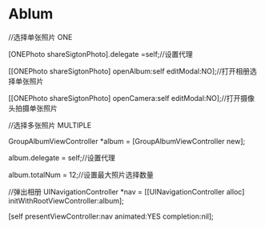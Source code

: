 # Ablum

//选择单张照片 ONE

[ONEPhoto shareSigtonPhoto].delegate =self;//设置代理

[[ONEPhoto shareSigtonPhoto] openAlbum:self editModal:NO];//打开相册选择单张照片

[[ONEPhoto shareSigtonPhoto] openCamera:self editModal:NO];//打开摄像头拍摄单张照片

   
//选择多张照片 MULTIPLE

GroupAlbumViewController *album = [GroupAlbumViewController new];

album.delegate = self;//设置代理

album.totalNum = 12;//设置最大照片选择数量

//弹出相册
UINavigationController *nav = [[UINavigationController alloc] initWithRootViewController:album];

[self presentViewController:nav animated:YES completion:nil];
    
